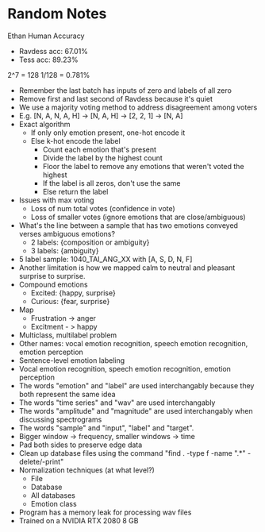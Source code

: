 # Random Notes

Ethan Human Accuracy
- Ravdess acc: 67.01%
- Tess acc: 89.23%

2^7 = 128
1/128 = 0.781%

- Remember the last batch has inputs of zero and labels of all zero
- Remove first and last second of Ravdess because it's quiet
- We use a majority voting method to address disagreement among voters
- E.g. [N, A, N, A, H] -> [N, A, H] -> [2, 2, 1] -> [N, A]
- Exact algorithm
  - If only only emotion present, one-hot encode it
  - Else k-hot encode the label
    - Count each emotion that's present
    - Divide the label by the highest count
    - Floor the label to remove any emotions that weren't voted the highest
    - If the label is all zeros, don't use the same
    - Else return the label
- Issues with max voting
  - Loss of num total votes (confidence in vote)
  - Loss of smaller votes (ignore emotions that are close/ambiguous)
- What's the line between a sample that has two emotions conveyed verses ambiguous emotions?
  - 2 labels: {composition or ambiguity}
  - 3 labels: {ambiguity}
- 5 label sample: 1040_TAI_ANG_XX with [A, S, D, N, F]
- Another limitation is how we mapped calm to neutral and pleasant surprise to surprise.
- Compound emotions
  - Excited: {happy, surprise}
  - Curious: {fear, surprise}
- Map
  - Frustration -> anger
  - Excitment - > happy
- Multiclass, multilabel problem
- Other names: vocal emotion recognition, speech emotion recognition, emotion perception
- Sentence-level emotion labeling
- Vocal emotion recognition, speech emotion recognition, emotion perception
- The words "emotion" and "label" are used interchangably because they both represent the same idea
- The words "time series" and "wav" are used interchangably
- The words "amplitude" and "magnitude" are used interchangably when discussing spectrograms
- The words "sample" and "input", "label" and "target".
- Bigger window -> frequency, smaller windows -> time
- Pad both sides to preserve edge data
- Clean up database files using the command "find . -type f -name ".*" -delete/-print"
- Normalization techniques (at what level?)
  - File
  - Database
  - All databases
  - Emotion class
- Program has a memory leak for processing wav files
- Trained on a NVIDIA RTX 2080 8 GB
